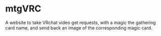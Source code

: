 # mtgVRC
A website to take VRchat video get requests, with a magic the gathering card name, and send back an image of the corresponding magic card.
